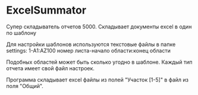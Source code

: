 # ExcelSummator
Супер складыватель отчетов 5000. Складывает документы excel в один по шаблону

Для настройки шаблонов используются текстовые файлы в папке settings:
1-A1:AZ100
номер листа-начало области:конец области

Подобных областей может быть сколько угодно в шаблоне.
Каждый тип отчета имеет свой файл настроек.

Программа складывает excel файлы из полей "Участок [1-5]" в файл из поля "Общий".
